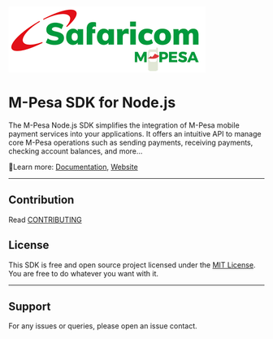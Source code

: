 ![M-Pesa Banner](https://raw.githubusercontent.com/johntad110/m-pesa/refs/heads/main/m-pesa_banner.png)
# M-Pesa SDK for Node.js

The M-Pesa Node.js SDK simplifies the integration of M-Pesa mobile payment services into your applications. It offers an intuitive API to manage core M-Pesa operations such as sending payments, receiving payments, checking account balances, and more...

📘Learn more: [Documentation](https://m-pesa-olive.vercel.app/docs), [Website](https://m-pesa-olive.vercel.app/)

---
## Contribution

Read [CONTRIBUTING](CONTRIBUTING.md)

## License
This SDK is free and open source project licensed under the [MIT License](LICENSE). You are free to do whatever you want with it.

---

## Support

For any issues or queries, please open an issue contact.
